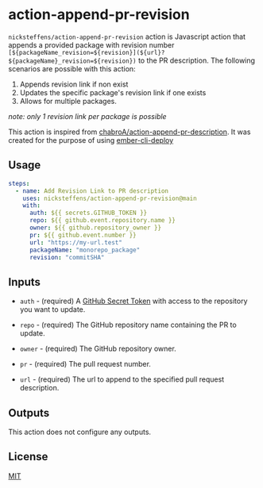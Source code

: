 # action-append-pr-revision
`nicksteffens/action-append-pr-revision` action is Javascript action that appends a provided package with revision number `[${packageName_revision=${revision}](${url}?${packageName}_revision=${revision})` to the PR description. The following scenarios are possible with this action:
1. Appends revision link if non exist
2. Updates the specific package's revision link if one exists
3. Allows for multiple packages.

*note: only 1 revision link per package is possible*

This action is inspired from [chabroA/action-append-pr-description](https://github.com/chabroA/action-append-pr-description). It was created for the purpose of using [ember-cli-deploy](http://ember-cli-deploy.com)
## Usage

```yaml
steps:
  - name: Add Revision Link to PR description
    uses: nicksteffens/action-append-pr-revision@main
    with:
      auth: ${{ secrets.GITHUB_TOKEN }}
      repo: ${{ github.event.repository.name }}
      owner: ${{ github.repository_owner }}
      pr: ${{ github.event.number }}
      url: "https://my-url.test"
      packageName: "monorepo_package"
      revision: "commitSHA"
```

## Inputs

- `auth` - (required) A [GitHub Secret Token](https://docs.github.com/en/actions/reference/authentication-in-a-workflow) with access to the repository you want to update.

- `repo` - (required) The GitHub repository name containing the PR to update.

- `owner` - (required) The GitHub repository owner.

- `pr` - (required) The pull request number.

- `url` - (required) The url to append to the specified pull request description.

## Outputs

This action does not configure any outputs.

## License

[MIT](./dist/LICENSE.md)